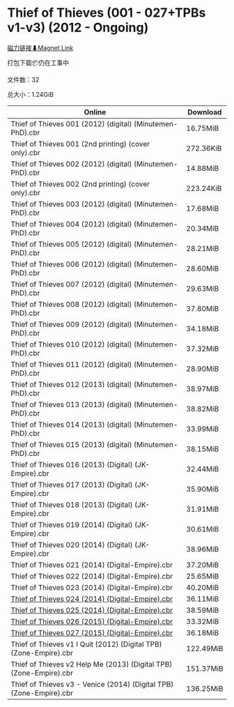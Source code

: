 # Thief of Thieves (001 - 027+TPBs v1-v3) (2012 - Ongoing)

[磁力链接⬇Magnet Link](magnet:?xt=urn:btih:3d44c689befb78325f5a45015bbd0fda6dba02ed&dn=Thief%20of%20Thieves%20%28001%20-%20027%2BTPBs%20v1-v3%29%20%282012%20-%20Ongoing%29)

打包下载📦仍在工事中

文件数：32

总大小：1.24GiB

Online | Download
--- | ---
Thief of Thieves 001 (2012) (digital) (Minutemen-PhD).cbr | 16.75MiB
Thief of Thieves 001 (2nd printing) (cover only).cbr | 272.36KiB
Thief of Thieves 002 (2012) (digital) (Minutemen-PhD).cbr | 14.88MiB
Thief of Thieves 002 (2nd printing) (cover only).cbr | 223.24KiB
Thief of Thieves 003 (2012) (digital) (Minutemen-PhD).cbr | 17.68MiB
Thief of Thieves 004 (2012) (digital) (Minutemen-PhD).cbr | 20.34MiB
Thief of Thieves 005 (2012) (digital) (Minutemen-PhD).cbr | 28.21MiB
Thief of Thieves 006 (2012) (digital) (Minutemen-PhD).cbr | 28.60MiB
Thief of Thieves 007 (2012) (digital) (Minutemen-PhD).cbr | 29.63MiB
Thief of Thieves 008 (2012) (digital) (Minutemen-PhD).cbr | 37.80MiB
Thief of Thieves 009 (2012) (digital) (Minutemen-PhD).cbr | 34.18MiB
Thief of Thieves 010 (2012) (digital) (Minutemen-PhD).cbr | 37.32MiB
Thief of Thieves 011 (2012) (digital) (Minutemen-PhD).cbr | 28.90MiB
Thief of Thieves 012 (2013) (digital) (Minutemen-PhD).cbr | 38.97MiB
Thief of Thieves 013 (2013) (digital) (Minutemen-PhD).cbr | 38.82MiB
Thief of Thieves 014 (2013) (digital) (Minutemen-PhD).cbr | 33.99MiB
Thief of Thieves 015 (2013) (digital) (Minutemen-PhD).cbr | 38.15MiB
Thief of Thieves 016 (2013) (Digital) (JK-Empire).cbr | 32.44MiB
Thief of Thieves 017 (2013) (Digital) (JK-Empire).cbr | 35.90MiB
Thief of Thieves 018 (2013) (Digital) (JK-Empire).cbr | 31.91MiB
Thief of Thieves 019 (2014) (Digital) (JK-Empire).cbr | 30.61MiB
Thief of Thieves 020 (2014) (Digital) (JK-Empire).cbr | 38.96MiB
Thief of Thieves 021 (2014) (Digital-Empire).cbr | 37.20MiB
Thief of Thieves 022 (2014) (Digital-Empire).cbr | 25.65MiB
Thief of Thieves 023 (2014) (Digital-Empire).cbr | 40.20MiB
[Thief of Thieves 024 (2014) (Digital-Empire).cbr](https://github.com/alicewish/markdown/blob/master/comic/Thief-of-Thieves-024-2014-Digital-Empire-cbr.md) | 36.11MiB
[Thief of Thieves 025 (2014) (Digital-Empire).cbr](https://github.com/alicewish/markdown/blob/master/comic/Thief-of-Thieves-025-2014-Digital-Empire-cbr.md) | 38.59MiB
[Thief of Thieves 026 (2015) (Digital-Empire).cbr](https://github.com/alicewish/markdown/blob/master/comic/Thief-of-Thieves-026-2015-Digital-Empire-cbr.md) | 33.32MiB
[Thief of Thieves 027 (2015) (Digital-Empire).cbr](https://github.com/alicewish/markdown/blob/master/comic/Thief-of-Thieves-027-2015-Digital-Empire-cbr.md) | 36.18MiB
Thief of Thieves v1 I Quit (2012) (Digital TPB) (Zone-Empire).cbr | 122.49MiB
Thief of Thieves v2 Help Me (2013) (Digital TPB) (Zone-Empire).cbr | 151.37MiB
Thief of Thieves v3 - Venice (2014) (Digital TPB) (Zone-Empire).cbr | 136.25MiB